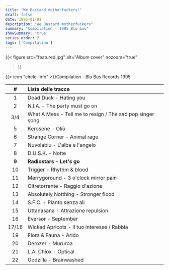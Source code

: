 ```yaml
---
title: "We Bastard motherfuckers!"
draft: false
date: 1995-01-01
description: "We Bastard motherfuckers"
summary: "Compilation - 1995 Blu bus"
showSummary: 'true'
series_order: 2
tags: ['Compilation']
---
```


{{< figure
    src="featured.jpg"
    alt="Album cover"
    nozoom="true"
>}}

{{< icon "circle-info" >}}Compilation - Blu Bus Records 1995

| #     | Lista delle tracce                                                   |               |
| :---: | :---                                                                 | :---          |
| 1     | Dead Duck - Hating you                                               |               |
| 2     | N.I.A. - The party must go on                                        |               |
| 3/4   | What A Mess - Tell me to resign / The sad pop singer song            |               |
| 5     | Kerosene - Oliù                                                      |               |
| 6     | Strange Corner - Animal rage                                         |               |
| 7     | Nuvolablu - L'alba e l'angelo                                        |               |
| 8     | D.U.S.K. - Notte                                                     |               |
| **9** | **Radiostars - Let's go**                                            |               |
| 10    | Trigger - Rhythm & blood                                             |               |
| 11    | Merrygoround - 3 o'clock mirror pain                                 |               |
| 12    | Oltretorrente - Raggio d'azione                                      |               |
| 13    | Absolutely Notthing - Stronger flood                                 |               |
| 14    | S.F.C. - Pianto senza ali                                            |               |
| 15    | Uttanasana - Attrazione repulsion                                    |               |
| 16    | Eversor - September                                                  |               |
| 17/18 | Wicked Apricots - Il tuo interesse / Rabbia                          |               |
| 19    | Flora & Fauna - Arido                                                |               |
| 20    | Derozer - Mururoa                                                    |               |
| 21    | L.A. Chiox - Optical                                                 |               |
| 22    | Godzilla - Brainwashed                                               |               |
